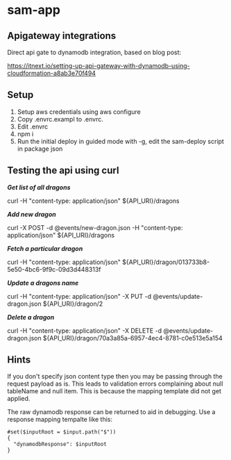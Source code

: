 # sam-app

## Apigateway integrations

Direct api gate to dynamodb integration, based on blog post:

https://itnext.io/setting-up-api-gateway-with-dynamodb-using-cloudformation-a8ab3e70f494


## Setup

1. Setup aws credentials using aws configure
1. Copy .envrc.exampl to .envrc.
1. Edit .envrc
1. npm i
1. Run the initial deploy in guided mode with -g, edit the sam-deploy script in package json

## Testing the api using curl

***Get list of all dragons***

curl -H "content-type: application/json" ${API_URI}/dragons

***Add new dragon***

curl -X POST -d @events/new-dragon.json -H "content-type: application/json" ${API_URI}/dragons

***Fetch a particular dragon***

curl -H "content-type: application/json" ${API_URI}/dragon/013733b8-5e50-4bc6-9f9c-09d3d448313f

***Update a dragons name***

curl -H "content-type: application/json" -X PUT -d @events/update-dragon.json ${API_URI}/dragon/2

***Delete a dragon***

curl -H "content-type: application/json" -X DELETE -d @events/update-dragon.json ${API_URI}/dragon/70a3a85a-6957-4ec4-8781-c0e513e5a154


## Hints

If you don't specify json content type then you may be passing through the request payload as is.
This leads to validation errors complaining about null tableName and null item. This is because
the mapping template did not get applied.

The raw dynamodb response can be returned to aid in debugging. Use a response mapping tempalte
like this:

```
#set($inputRoot = $input.path("$"))
{
  "dynamodbResponse": $inputRoot
}
```